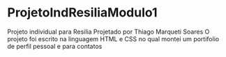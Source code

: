 # ProjetoIndResiliaModulo1
Projeto individual para Resilia  Projetado por Thiago Marqueti Soares  O projeto foi escrito na linguagem HTML e CSS no qual montei um portifolio de perfil pessoal e para contatos
